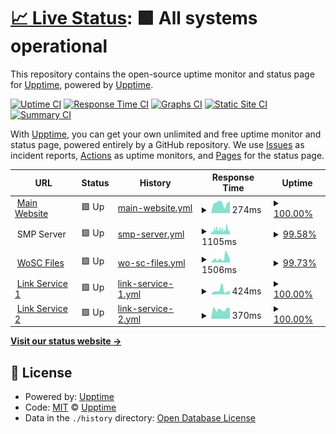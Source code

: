 # [📈 Live Status](https://status.worldofsteelcraft.tk): <!--live status--> **🟩 All systems operational**

This repository contains the open-source uptime monitor and status page for [Upptime](https://upptime.js.org), powered by [Upptime](https://github.com/upptime/upptime).

[![Uptime CI](https://github.com/worldofsteelcraft/statuspage/workflows/Uptime%20CI/badge.svg)](https://github.com/worldofsteelcraft/statuspage/actions?query=workflow%3A%22Uptime+CI%22)
[![Response Time CI](https://github.com/worldofsteelcraft/statuspage/workflows/Response%20Time%20CI/badge.svg)](https://github.com/worldofsteelcraft/statuspage/actions?query=workflow%3A%22Response+Time+CI%22)
[![Graphs CI](https://github.com/worldofsteelcraft/statuspage/workflows/Graphs%20CI/badge.svg)](https://github.com/worldofsteelcraft/statuspage/actions?query=workflow%3A%22Graphs+CI%22)
[![Static Site CI](https://github.com/worldofsteelcraft/statuspage/workflows/Static%20Site%20CI/badge.svg)](https://github.com/worldofsteelcraft/statuspage/actions?query=workflow%3A%22Static+Site+CI%22)
[![Summary CI](https://github.com/worldofsteelcraft/statuspage/workflows/Summary%20CI/badge.svg)](https://github.com/worldofsteelcraft/statuspage/actions?query=workflow%3A%22Summary+CI%22)

With [Upptime](https://upptime.js.org), you can get your own unlimited and free uptime monitor and status page, powered entirely by a GitHub repository. We use [Issues](https://github.com/upptime/upptime/issues) as incident reports, [Actions](https://github.com/worldofsteelcraft/statuspage/actions) as uptime monitors, and [Pages](https://status.worldofsteelcraft.tk) for the status page.

<!--start: status pages-->
<!-- This summary is generated by Upptime (https://github.com/upptime/upptime) -->
<!-- Do not edit this manually, your changes will be overwritten -->
<!-- prettier-ignore -->
| URL | Status | History | Response Time | Uptime |
| --- | ------ | ------- | ------------- | ------ |
| <img alt="" src="https://icons.duckduckgo.com/ip3/worldofsteelcraft.tk.ico" height="13"> [Main Website](https://worldofsteelcraft.tk) | 🟩 Up | [main-website.yml](https://github.com/worldofsteelcraft/status/commits/HEAD/history/main-website.yml) | <details><summary><img alt="Response time graph" src="./graphs/main-website/response-time-week.png" height="20"> 274ms</summary><br><a href="https://status.worldofsteelcraft.tk/history/main-website"><img alt="Response time 433" src="https://img.shields.io/endpoint?url=https%3A%2F%2Fraw.githubusercontent.com%2Fworldofsteelcraft%2Fstatus%2FHEAD%2Fapi%2Fmain-website%2Fresponse-time.json"></a><br><a href="https://status.worldofsteelcraft.tk/history/main-website"><img alt="24-hour response time 321" src="https://img.shields.io/endpoint?url=https%3A%2F%2Fraw.githubusercontent.com%2Fworldofsteelcraft%2Fstatus%2FHEAD%2Fapi%2Fmain-website%2Fresponse-time-day.json"></a><br><a href="https://status.worldofsteelcraft.tk/history/main-website"><img alt="7-day response time 274" src="https://img.shields.io/endpoint?url=https%3A%2F%2Fraw.githubusercontent.com%2Fworldofsteelcraft%2Fstatus%2FHEAD%2Fapi%2Fmain-website%2Fresponse-time-week.json"></a><br><a href="https://status.worldofsteelcraft.tk/history/main-website"><img alt="30-day response time 324" src="https://img.shields.io/endpoint?url=https%3A%2F%2Fraw.githubusercontent.com%2Fworldofsteelcraft%2Fstatus%2FHEAD%2Fapi%2Fmain-website%2Fresponse-time-month.json"></a><br><a href="https://status.worldofsteelcraft.tk/history/main-website"><img alt="1-year response time 433" src="https://img.shields.io/endpoint?url=https%3A%2F%2Fraw.githubusercontent.com%2Fworldofsteelcraft%2Fstatus%2FHEAD%2Fapi%2Fmain-website%2Fresponse-time-year.json"></a></details> | <details><summary><a href="https://status.worldofsteelcraft.tk/history/main-website">100.00%</a></summary><a href="https://status.worldofsteelcraft.tk/history/main-website"><img alt="All-time uptime 100.00%" src="https://img.shields.io/endpoint?url=https%3A%2F%2Fraw.githubusercontent.com%2Fworldofsteelcraft%2Fstatus%2FHEAD%2Fapi%2Fmain-website%2Fuptime.json"></a><br><a href="https://status.worldofsteelcraft.tk/history/main-website"><img alt="24-hour uptime 100.00%" src="https://img.shields.io/endpoint?url=https%3A%2F%2Fraw.githubusercontent.com%2Fworldofsteelcraft%2Fstatus%2FHEAD%2Fapi%2Fmain-website%2Fuptime-day.json"></a><br><a href="https://status.worldofsteelcraft.tk/history/main-website"><img alt="7-day uptime 100.00%" src="https://img.shields.io/endpoint?url=https%3A%2F%2Fraw.githubusercontent.com%2Fworldofsteelcraft%2Fstatus%2FHEAD%2Fapi%2Fmain-website%2Fuptime-week.json"></a><br><a href="https://status.worldofsteelcraft.tk/history/main-website"><img alt="30-day uptime 100.00%" src="https://img.shields.io/endpoint?url=https%3A%2F%2Fraw.githubusercontent.com%2Fworldofsteelcraft%2Fstatus%2FHEAD%2Fapi%2Fmain-website%2Fuptime-month.json"></a><br><a href="https://status.worldofsteelcraft.tk/history/main-website"><img alt="1-year uptime 100.00%" src="https://img.shields.io/endpoint?url=https%3A%2F%2Fraw.githubusercontent.com%2Fworldofsteelcraft%2Fstatus%2FHEAD%2Fapi%2Fmain-website%2Fuptime-year.json"></a></details>
| <img alt="" src="https://icons.duckduckgo.com/ip3/null.ico" height="13"> SMP Server | 🟩 Up | [smp-server.yml](https://github.com/worldofsteelcraft/status/commits/HEAD/history/smp-server.yml) | <details><summary><img alt="Response time graph" src="./graphs/smp-server/response-time-week.png" height="20"> 1105ms</summary><br><a href="https://status.worldofsteelcraft.tk/history/smp-server"><img alt="Response time 852" src="https://img.shields.io/endpoint?url=https%3A%2F%2Fraw.githubusercontent.com%2Fworldofsteelcraft%2Fstatus%2FHEAD%2Fapi%2Fsmp-server%2Fresponse-time.json"></a><br><a href="https://status.worldofsteelcraft.tk/history/smp-server"><img alt="24-hour response time 741" src="https://img.shields.io/endpoint?url=https%3A%2F%2Fraw.githubusercontent.com%2Fworldofsteelcraft%2Fstatus%2FHEAD%2Fapi%2Fsmp-server%2Fresponse-time-day.json"></a><br><a href="https://status.worldofsteelcraft.tk/history/smp-server"><img alt="7-day response time 1105" src="https://img.shields.io/endpoint?url=https%3A%2F%2Fraw.githubusercontent.com%2Fworldofsteelcraft%2Fstatus%2FHEAD%2Fapi%2Fsmp-server%2Fresponse-time-week.json"></a><br><a href="https://status.worldofsteelcraft.tk/history/smp-server"><img alt="30-day response time 868" src="https://img.shields.io/endpoint?url=https%3A%2F%2Fraw.githubusercontent.com%2Fworldofsteelcraft%2Fstatus%2FHEAD%2Fapi%2Fsmp-server%2Fresponse-time-month.json"></a><br><a href="https://status.worldofsteelcraft.tk/history/smp-server"><img alt="1-year response time 852" src="https://img.shields.io/endpoint?url=https%3A%2F%2Fraw.githubusercontent.com%2Fworldofsteelcraft%2Fstatus%2FHEAD%2Fapi%2Fsmp-server%2Fresponse-time-year.json"></a></details> | <details><summary><a href="https://status.worldofsteelcraft.tk/history/smp-server">99.58%</a></summary><a href="https://status.worldofsteelcraft.tk/history/smp-server"><img alt="All-time uptime 93.01%" src="https://img.shields.io/endpoint?url=https%3A%2F%2Fraw.githubusercontent.com%2Fworldofsteelcraft%2Fstatus%2FHEAD%2Fapi%2Fsmp-server%2Fuptime.json"></a><br><a href="https://status.worldofsteelcraft.tk/history/smp-server"><img alt="24-hour uptime 100.00%" src="https://img.shields.io/endpoint?url=https%3A%2F%2Fraw.githubusercontent.com%2Fworldofsteelcraft%2Fstatus%2FHEAD%2Fapi%2Fsmp-server%2Fuptime-day.json"></a><br><a href="https://status.worldofsteelcraft.tk/history/smp-server"><img alt="7-day uptime 99.58%" src="https://img.shields.io/endpoint?url=https%3A%2F%2Fraw.githubusercontent.com%2Fworldofsteelcraft%2Fstatus%2FHEAD%2Fapi%2Fsmp-server%2Fuptime-week.json"></a><br><a href="https://status.worldofsteelcraft.tk/history/smp-server"><img alt="30-day uptime 95.97%" src="https://img.shields.io/endpoint?url=https%3A%2F%2Fraw.githubusercontent.com%2Fworldofsteelcraft%2Fstatus%2FHEAD%2Fapi%2Fsmp-server%2Fuptime-month.json"></a><br><a href="https://status.worldofsteelcraft.tk/history/smp-server"><img alt="1-year uptime 93.01%" src="https://img.shields.io/endpoint?url=https%3A%2F%2Fraw.githubusercontent.com%2Fworldofsteelcraft%2Fstatus%2FHEAD%2Fapi%2Fsmp-server%2Fuptime-year.json"></a></details>
| <img alt="" src="https://icons.duckduckgo.com/ip3/files.worldofsteelcraft.tk.ico" height="13"> [WoSC Files](https://files.worldofsteelcraft.tk) | 🟩 Up | [wo-sc-files.yml](https://github.com/worldofsteelcraft/status/commits/HEAD/history/wo-sc-files.yml) | <details><summary><img alt="Response time graph" src="./graphs/wo-sc-files/response-time-week.png" height="20"> 1506ms</summary><br><a href="https://status.worldofsteelcraft.tk/history/wo-sc-files"><img alt="Response time 1560" src="https://img.shields.io/endpoint?url=https%3A%2F%2Fraw.githubusercontent.com%2Fworldofsteelcraft%2Fstatus%2FHEAD%2Fapi%2Fwo-sc-files%2Fresponse-time.json"></a><br><a href="https://status.worldofsteelcraft.tk/history/wo-sc-files"><img alt="24-hour response time 2693" src="https://img.shields.io/endpoint?url=https%3A%2F%2Fraw.githubusercontent.com%2Fworldofsteelcraft%2Fstatus%2FHEAD%2Fapi%2Fwo-sc-files%2Fresponse-time-day.json"></a><br><a href="https://status.worldofsteelcraft.tk/history/wo-sc-files"><img alt="7-day response time 1506" src="https://img.shields.io/endpoint?url=https%3A%2F%2Fraw.githubusercontent.com%2Fworldofsteelcraft%2Fstatus%2FHEAD%2Fapi%2Fwo-sc-files%2Fresponse-time-week.json"></a><br><a href="https://status.worldofsteelcraft.tk/history/wo-sc-files"><img alt="30-day response time 1382" src="https://img.shields.io/endpoint?url=https%3A%2F%2Fraw.githubusercontent.com%2Fworldofsteelcraft%2Fstatus%2FHEAD%2Fapi%2Fwo-sc-files%2Fresponse-time-month.json"></a><br><a href="https://status.worldofsteelcraft.tk/history/wo-sc-files"><img alt="1-year response time 1560" src="https://img.shields.io/endpoint?url=https%3A%2F%2Fraw.githubusercontent.com%2Fworldofsteelcraft%2Fstatus%2FHEAD%2Fapi%2Fwo-sc-files%2Fresponse-time-year.json"></a></details> | <details><summary><a href="https://status.worldofsteelcraft.tk/history/wo-sc-files">99.73%</a></summary><a href="https://status.worldofsteelcraft.tk/history/wo-sc-files"><img alt="All-time uptime 99.70%" src="https://img.shields.io/endpoint?url=https%3A%2F%2Fraw.githubusercontent.com%2Fworldofsteelcraft%2Fstatus%2FHEAD%2Fapi%2Fwo-sc-files%2Fuptime.json"></a><br><a href="https://status.worldofsteelcraft.tk/history/wo-sc-files"><img alt="24-hour uptime 98.09%" src="https://img.shields.io/endpoint?url=https%3A%2F%2Fraw.githubusercontent.com%2Fworldofsteelcraft%2Fstatus%2FHEAD%2Fapi%2Fwo-sc-files%2Fuptime-day.json"></a><br><a href="https://status.worldofsteelcraft.tk/history/wo-sc-files"><img alt="7-day uptime 99.73%" src="https://img.shields.io/endpoint?url=https%3A%2F%2Fraw.githubusercontent.com%2Fworldofsteelcraft%2Fstatus%2FHEAD%2Fapi%2Fwo-sc-files%2Fuptime-week.json"></a><br><a href="https://status.worldofsteelcraft.tk/history/wo-sc-files"><img alt="30-day uptime 99.86%" src="https://img.shields.io/endpoint?url=https%3A%2F%2Fraw.githubusercontent.com%2Fworldofsteelcraft%2Fstatus%2FHEAD%2Fapi%2Fwo-sc-files%2Fuptime-month.json"></a><br><a href="https://status.worldofsteelcraft.tk/history/wo-sc-files"><img alt="1-year uptime 99.70%" src="https://img.shields.io/endpoint?url=https%3A%2F%2Fraw.githubusercontent.com%2Fworldofsteelcraft%2Fstatus%2FHEAD%2Fapi%2Fwo-sc-files%2Fuptime-year.json"></a></details>
| <img alt="" src="https://icons.duckduckgo.com/ip3/wosc.tk.ico" height="13"> [Link Service 1](https://wosc.tk) | 🟩 Up | [link-service-1.yml](https://github.com/worldofsteelcraft/status/commits/HEAD/history/link-service-1.yml) | <details><summary><img alt="Response time graph" src="./graphs/link-service-1/response-time-week.png" height="20"> 424ms</summary><br><a href="https://status.worldofsteelcraft.tk/history/link-service-1"><img alt="Response time 438" src="https://img.shields.io/endpoint?url=https%3A%2F%2Fraw.githubusercontent.com%2Fworldofsteelcraft%2Fstatus%2FHEAD%2Fapi%2Flink-service-1%2Fresponse-time.json"></a><br><a href="https://status.worldofsteelcraft.tk/history/link-service-1"><img alt="24-hour response time 361" src="https://img.shields.io/endpoint?url=https%3A%2F%2Fraw.githubusercontent.com%2Fworldofsteelcraft%2Fstatus%2FHEAD%2Fapi%2Flink-service-1%2Fresponse-time-day.json"></a><br><a href="https://status.worldofsteelcraft.tk/history/link-service-1"><img alt="7-day response time 424" src="https://img.shields.io/endpoint?url=https%3A%2F%2Fraw.githubusercontent.com%2Fworldofsteelcraft%2Fstatus%2FHEAD%2Fapi%2Flink-service-1%2Fresponse-time-week.json"></a><br><a href="https://status.worldofsteelcraft.tk/history/link-service-1"><img alt="30-day response time 385" src="https://img.shields.io/endpoint?url=https%3A%2F%2Fraw.githubusercontent.com%2Fworldofsteelcraft%2Fstatus%2FHEAD%2Fapi%2Flink-service-1%2Fresponse-time-month.json"></a><br><a href="https://status.worldofsteelcraft.tk/history/link-service-1"><img alt="1-year response time 438" src="https://img.shields.io/endpoint?url=https%3A%2F%2Fraw.githubusercontent.com%2Fworldofsteelcraft%2Fstatus%2FHEAD%2Fapi%2Flink-service-1%2Fresponse-time-year.json"></a></details> | <details><summary><a href="https://status.worldofsteelcraft.tk/history/link-service-1">100.00%</a></summary><a href="https://status.worldofsteelcraft.tk/history/link-service-1"><img alt="All-time uptime 89.80%" src="https://img.shields.io/endpoint?url=https%3A%2F%2Fraw.githubusercontent.com%2Fworldofsteelcraft%2Fstatus%2FHEAD%2Fapi%2Flink-service-1%2Fuptime.json"></a><br><a href="https://status.worldofsteelcraft.tk/history/link-service-1"><img alt="24-hour uptime 100.00%" src="https://img.shields.io/endpoint?url=https%3A%2F%2Fraw.githubusercontent.com%2Fworldofsteelcraft%2Fstatus%2FHEAD%2Fapi%2Flink-service-1%2Fuptime-day.json"></a><br><a href="https://status.worldofsteelcraft.tk/history/link-service-1"><img alt="7-day uptime 100.00%" src="https://img.shields.io/endpoint?url=https%3A%2F%2Fraw.githubusercontent.com%2Fworldofsteelcraft%2Fstatus%2FHEAD%2Fapi%2Flink-service-1%2Fuptime-week.json"></a><br><a href="https://status.worldofsteelcraft.tk/history/link-service-1"><img alt="30-day uptime 100.00%" src="https://img.shields.io/endpoint?url=https%3A%2F%2Fraw.githubusercontent.com%2Fworldofsteelcraft%2Fstatus%2FHEAD%2Fapi%2Flink-service-1%2Fuptime-month.json"></a><br><a href="https://status.worldofsteelcraft.tk/history/link-service-1"><img alt="1-year uptime 89.80%" src="https://img.shields.io/endpoint?url=https%3A%2F%2Fraw.githubusercontent.com%2Fworldofsteelcraft%2Fstatus%2FHEAD%2Fapi%2Flink-service-1%2Fuptime-year.json"></a></details>
| <img alt="" src="https://icons.duckduckgo.com/ip3/lnksvc2.wosc.tk.ico" height="13"> [Link Service 2](https://lnksvc2.wosc.tk) | 🟩 Up | [link-service-2.yml](https://github.com/worldofsteelcraft/status/commits/HEAD/history/link-service-2.yml) | <details><summary><img alt="Response time graph" src="./graphs/link-service-2/response-time-week.png" height="20"> 370ms</summary><br><a href="https://status.worldofsteelcraft.tk/history/link-service-2"><img alt="Response time 475" src="https://img.shields.io/endpoint?url=https%3A%2F%2Fraw.githubusercontent.com%2Fworldofsteelcraft%2Fstatus%2FHEAD%2Fapi%2Flink-service-2%2Fresponse-time.json"></a><br><a href="https://status.worldofsteelcraft.tk/history/link-service-2"><img alt="24-hour response time 397" src="https://img.shields.io/endpoint?url=https%3A%2F%2Fraw.githubusercontent.com%2Fworldofsteelcraft%2Fstatus%2FHEAD%2Fapi%2Flink-service-2%2Fresponse-time-day.json"></a><br><a href="https://status.worldofsteelcraft.tk/history/link-service-2"><img alt="7-day response time 370" src="https://img.shields.io/endpoint?url=https%3A%2F%2Fraw.githubusercontent.com%2Fworldofsteelcraft%2Fstatus%2FHEAD%2Fapi%2Flink-service-2%2Fresponse-time-week.json"></a><br><a href="https://status.worldofsteelcraft.tk/history/link-service-2"><img alt="30-day response time 410" src="https://img.shields.io/endpoint?url=https%3A%2F%2Fraw.githubusercontent.com%2Fworldofsteelcraft%2Fstatus%2FHEAD%2Fapi%2Flink-service-2%2Fresponse-time-month.json"></a><br><a href="https://status.worldofsteelcraft.tk/history/link-service-2"><img alt="1-year response time 475" src="https://img.shields.io/endpoint?url=https%3A%2F%2Fraw.githubusercontent.com%2Fworldofsteelcraft%2Fstatus%2FHEAD%2Fapi%2Flink-service-2%2Fresponse-time-year.json"></a></details> | <details><summary><a href="https://status.worldofsteelcraft.tk/history/link-service-2">100.00%</a></summary><a href="https://status.worldofsteelcraft.tk/history/link-service-2"><img alt="All-time uptime 89.78%" src="https://img.shields.io/endpoint?url=https%3A%2F%2Fraw.githubusercontent.com%2Fworldofsteelcraft%2Fstatus%2FHEAD%2Fapi%2Flink-service-2%2Fuptime.json"></a><br><a href="https://status.worldofsteelcraft.tk/history/link-service-2"><img alt="24-hour uptime 100.00%" src="https://img.shields.io/endpoint?url=https%3A%2F%2Fraw.githubusercontent.com%2Fworldofsteelcraft%2Fstatus%2FHEAD%2Fapi%2Flink-service-2%2Fuptime-day.json"></a><br><a href="https://status.worldofsteelcraft.tk/history/link-service-2"><img alt="7-day uptime 100.00%" src="https://img.shields.io/endpoint?url=https%3A%2F%2Fraw.githubusercontent.com%2Fworldofsteelcraft%2Fstatus%2FHEAD%2Fapi%2Flink-service-2%2Fuptime-week.json"></a><br><a href="https://status.worldofsteelcraft.tk/history/link-service-2"><img alt="30-day uptime 100.00%" src="https://img.shields.io/endpoint?url=https%3A%2F%2Fraw.githubusercontent.com%2Fworldofsteelcraft%2Fstatus%2FHEAD%2Fapi%2Flink-service-2%2Fuptime-month.json"></a><br><a href="https://status.worldofsteelcraft.tk/history/link-service-2"><img alt="1-year uptime 89.78%" src="https://img.shields.io/endpoint?url=https%3A%2F%2Fraw.githubusercontent.com%2Fworldofsteelcraft%2Fstatus%2FHEAD%2Fapi%2Flink-service-2%2Fuptime-year.json"></a></details>

<!--end: status pages-->

[**Visit our status website →**](https://status.worldofsteelcraft.tk)

## 📄 License

- Powered by: [Upptime](https://github.com/upptime/upptime)
- Code: [MIT](./LICENSE) © [Upptime](https://upptime.js.org)
- Data in the `./history` directory: [Open Database License](https://opendatacommons.org/licenses/odbl/1-0/)
